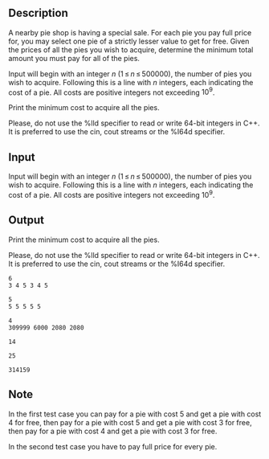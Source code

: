 ## Description

<div><p>A nearby pie shop is having a special sale. For each pie you pay full price for, you may select one pie of a strictly lesser value to get for free. Given the prices of all the pies you wish to acquire, determine the minimum total amount you must pay for all of the pies.</p></div><div class="input-specification"><p>Input will begin with an integer <span class="tex-span"><i>n</i></span> (<span class="tex-span">1 ≤ <i>n</i> ≤ 500000</span>), the number of pies you wish to acquire. Following this is a line with <span class="tex-span"><i>n</i></span> integers, each indicating the cost of a pie. All costs are positive integers not exceeding <span class="tex-span">10<sup class="upper-index">9</sup></span>.</p></div><div class="output-specification"><p>Print the minimum cost to acquire all the pies.</p><p>Please, do not use the <span class="tex-font-style-tt">%lld</span> specifier to read or write 64-bit integers in С++. It is preferred to use the <span class="tex-font-style-tt">cin</span>, <span class="tex-font-style-tt">cout</span> streams or the <span class="tex-font-style-tt">%I64d</span> specifier.</p></div>

## Input

<p>Input will begin with an integer <span class="tex-span"><i>n</i></span> (<span class="tex-span">1 ≤ <i>n</i> ≤ 500000</span>), the number of pies you wish to acquire. Following this is a line with <span class="tex-span"><i>n</i></span> integers, each indicating the cost of a pie. All costs are positive integers not exceeding <span class="tex-span">10<sup class="upper-index">9</sup></span>.</p>

## Output

<p>Print the minimum cost to acquire all the pies.</p><p>Please, do not use the <span class="tex-font-style-tt">%lld</span> specifier to read or write 64-bit integers in С++. It is preferred to use the <span class="tex-font-style-tt">cin</span>, <span class="tex-font-style-tt">cout</span> streams or the <span class="tex-font-style-tt">%I64d</span> specifier.</p>





```input1
6
3 4 5 3 4 5

```




```input2
5
5 5 5 5 5

```




```input3
4
309999 6000 2080 2080

```




```output1
14

```




```output2
25

```




```output3
314159

```



## Note

<p>In the first test case you can pay for a pie with cost 5 and get a pie with cost 4 for free, then pay for a pie with cost 5 and get a pie with cost 3 for free, then pay for a pie with cost 4 and get a pie with cost 3 for free.</p><p>In the second test case you have to pay full price for every pie.</p>
